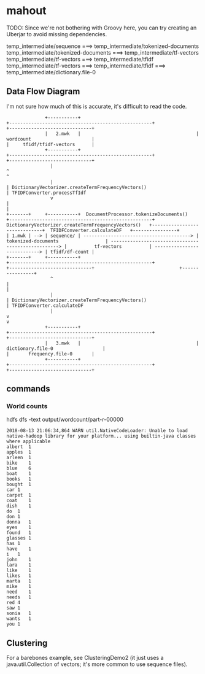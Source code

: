 # mahout

TODO: Since we're not bothering with Groovy here, you can try creating an Uberjar to avoid missing dependencies.


temp_intermediate/sequence ===> temp_intermediate/tokenized-documents
temp_intermediate/tokenized-documents ===> temp_intermediate/tf-vectors
temp_intermediate/tf-vectors ===> temp_intermediate/tfidf
temp_intermediate/tf-vectors ===> temp_intermediate/tfidf
===> temp_intermediate/dictionary.file-0

## Data Flow Diagram

I'm not sure how much of this is accurate, it's difficult to read the code.

				  +-----------+                                          +----------------------------------------------------+                                                      +------------------------------+
				  |   2.mwk   |                                          |                     wordcount                      |                                                      |     tfidf/tfidf-vectors      |
				  +-----------+                                          +----------------------------------------------------+                                                      +------------------------------+
					|                                                      ^                                                                                                           ^
					|                                                      | DictionaryVectorizer.createTermFrequencyVectors()                                                         | TFIDFConverter.processTfIdf
					v                                                      |                                                                                                           |
	+-------+     +-----------+  DocumentProcessor.tokenizeDocuments()   +----------------------------------------------------+  DictionaryVectorizer.createTermFrequencyVectors()   +------------------------------+  TFIDFConverter.calculateDF   +----------------+
	| 1.mwk | --> | sequence/ | ---------------------------------------> |                tokenized-documents                 | ---------------------------------------------------> |          tf-vectors          | ----------------------------> | tfidf/df-count |
	+-------+     +-----------+                                          +----------------------------------------------------+                                                      +------------------------------+                               +----------------+
					^                                                      |                                                                                                           |
					|                                                      | DictionaryVectorizer.createTermFrequencyVectors()                                                         | TFIDFConverter.calculateDF
					|                                                      v                                                                                                           v
				  +-----------+                                          +----------------------------------------------------+                                                      +------------------------------+
				  |   3.mwk   |                                          |                 dictionary.file-0                  |                                                      |       frequency.file-0       |
				  +-----------+                                          +----------------------------------------------------+                                                      +------------------------------+

## commands

### World counts

hdfs dfs -text output/wordcount/part-r-00000

	2018-08-13 21:06:34,864 WARN util.NativeCodeLoader: Unable to load native-hadoop library for your platform... using builtin-java classes where applicable
	albert	1
	apples	1
	arleen	1
	bike	1
	blue	6
	boat	1
	books	1
	bought	1
	car	1
	carpet	1
	coat	1
	dish	1
	do	1
	don	1
	donna	1
	eyes	1
	found	1
	glasses	1
	has	1
	have	1
	i	1
	john	1
	lara	1
	like	1
	likes	1
	marta	1
	mike	1
	need	1
	needs	1
	red	4
	saw	1
	sonia	1
	wants	1
	you	1
	
## Clustering

For a barebones example, see ClusteringDemo2 (it just uses a java.util.Collection of vectors; it's more common to use sequence files).
